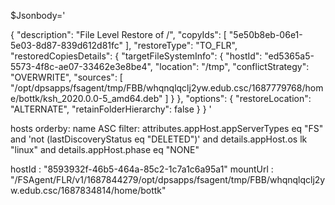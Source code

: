 

$Jsonbody='

{
    "description": "File Level Restore of /",
    "copyIds": [
      "5e50b8eb-06e1-5e03-8d87-839d612d81fc"
    ],
    "restoreType": "TO_FLR",
    "restoredCopiesDetails": {
      "targetFileSystemInfo": {
        "hostId": "ed5365a5-5573-4f8c-ae07-33462e3e8be4",
        "location": "/tmp",
        "conflictStrategy": "OVERWRITE",
        "sources": [
          "/opt/dpsapps/fsagent/tmp/FBB/whqnqlqclj2yw.edub.csc/1687779768/home/bottk/ksh_2020.0.0-5_amd64.deb"
        ]
      }
    },
    "options": {
      "restoreLocation": "ALTERNATE",
      "retainFolderHierarchy": false
    }
  }
'


hosts
orderby: name ASC
filter: attributes.appHost.appServerTypes eq "FS" and 'not (lastDiscoveryStatus eq "DELETED")' and details.appHost.os lk "linux" and details.appHost.phase eq "NONE"

hostId
: 
"8593932f-46b5-464a-85c2-1c7a1c6a95a1"
mountUrl
: 
"/FSAgent/FLR/v1/1687844279/opt/dpsapps/fsagent/tmp/FBB/whqnqlqclj2yw.edub.csc/1687834814/home/bottk"
